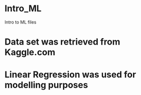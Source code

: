 # Intro_ML
Intro to ML files
# Data set was retrieved from Kaggle.com
# Linear Regression was used for modelling purposes
